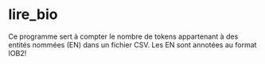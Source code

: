 # lire_bio
Ce programme sert à compter le nombre de tokens appartenant à des entités
nommées (EN) dans un fichier CSV. Les EN sont annotées au format IOB2!